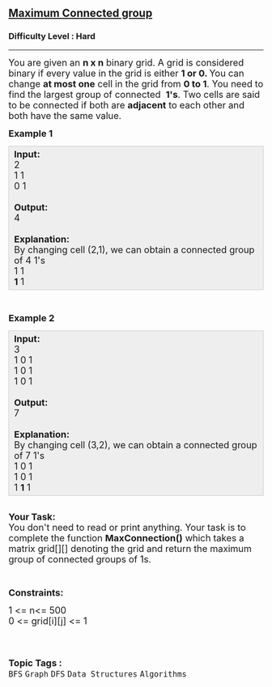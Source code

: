 <h2><a href="https://www.geeksforgeeks.org/problems/maximum-connected-group/1?utm_source=youtube&utm_medium=collab_striver_ytdescription&utm_campaign=maximum-connected-group">Maximum Connected group</a></h2><h3>Difficulty Level : Hard</h3><hr><div class="problems_problem_content__Xm_eO"><p><span style="font-size: 18px;">You are given an <strong>n x n</strong> binary grid. A grid is considered binary if every value in the grid is either <strong>1 or 0. </strong></span><span style="font-size: 18px;">You can change <strong>at most one</strong> cell in the grid from <strong>0 to 1</strong>. </span><span style="font-size: 18px;">You need to find the largest group of connected&nbsp; <strong>1's</strong>. </span><span style="font-size: 18px;">Two cells are said to be connected if both are <strong>adjacent</strong> to each other and both have the same value.</span></p>
<p><span style="font-size: 18px;"><strong>Example 1</strong></span></p>
<div style="background: #eee; border: 1px solid #ccc; padding: 5px 10px;"><span style="font-size: 18px;"><strong>Input:</strong><br>2<br>1 1<br>0 1<br><br><strong>Output:</strong><br>4<br><br><strong>Explanation:</strong><br>By changing cell (2,1), we can obtain a connected group of 4 1's<br>1 1<br><strong>1</strong> 1</span></div>
<p>&nbsp;</p>
<p><span style="font-size: 18px;"><strong>Example 2</strong></span></p>
<div style="background: #eee; border: 1px solid #ccc; padding: 5px 10px;"><span style="font-size: 18px;"><strong>Input:</strong><br>3<br>1 0 1<br>1 0 1<br>1 0 1<br><br><strong>Output:</strong><br>7<br><br><strong>Explanation:</strong><br>By changing cell (3,2), we can obtain a connected group of 7 1's<br>1 0 1<br>1 0 1<br>1 <strong>1</strong> 1</span></div>
<p><br><span style="font-size: 18px;"><strong>Your Task:</strong><br>You don't need to read or print anything. Your task is to complete the function <strong>MaxConnection()</strong> which takes a matrix grid[][] denoting the grid and return the maximum group of connected groups of 1s.</span></p>
<p>&nbsp;</p>
<p><span style="font-size: 18px;"><strong>Constraints:</strong></span></p>
<p><span style="font-size: 18px;">1 &lt;= n&lt;= 500<br>0 &lt;= grid[i][j]&nbsp;&lt;= 1</span><br>&nbsp;</p></div><br><p><span style=font-size:18px><strong>Topic Tags : </strong><br><code>BFS</code>&nbsp;<code>Graph</code>&nbsp;<code>DFS</code>&nbsp;<code>Data Structures</code>&nbsp;<code>Algorithms</code>&nbsp;